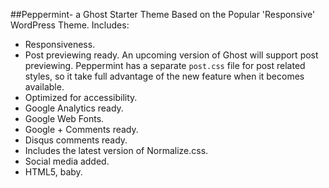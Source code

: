 ##Peppermint- a Ghost Starter Theme Based on the Popular 'Responsive' WordPress Theme.
 Includes:
 
 * Responsiveness.
 * Post previewing ready. An upcoming version of Ghost will support post previewing. Peppermint has a separate <code>post.css</code> file for post related styles, so it take full advantage of the new feature when it becomes available.
 * Optimized for accessibility.
 * Google Analytics ready.
 * Google Web Fonts.
 * Google + Comments ready.
 * Disqus comments ready.
 * Includes the latest version of Normalize.css.
 * Social media added.
 * HTML5, baby.
